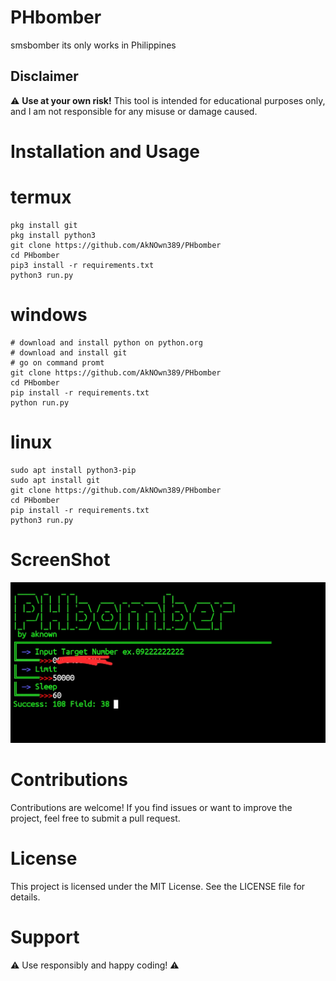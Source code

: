 # PHbomber
smsbomber its only works in Philippines
## Disclaimer
⚠️ **Use at your own risk!** This tool is intended for educational purposes only, and I am not responsible for any misuse or damage caused.

# Installation and Usage
# termux
```
pkg install git
pkg install python3
git clone https://github.com/AkNOwn389/PHbomber
cd PHbomber
pip3 install -r requirements.txt
python3 run.py
```
# windows
```
# download and install python on python.org
# download and install git
# go on command promt
git clone https://github.com/AkNOwn389/PHbomber
cd PHbomber
pip install -r requirements.txt
python run.py
```
# linux
```
sudo apt install python3-pip
sudo apt install git
git clone https://github.com/AkNOwn389/PHbomber
cd PHbomber
pip install -r requirements.txt
python3 run.py
```
# ScreenShot
![Screenshot](https://github.com/AkNOwn389/PHbomber/blob/main/Screenshot_20221215-005531.jpg)

# Contributions
Contributions are welcome! If you find issues or want to improve the project, feel free to submit a pull request.

# License
This project is licensed under the MIT License. See the LICENSE file for details.

# Support
<!-- If you find this project helpful, consider buying me a coffee. -->

⚠️ Use responsibly and happy coding! ⚠️

<!-- <a href="https://buymeacoffee.com/dariusofficia10" target="_blank"><img src="https://cdn.buymeacoffee.com/buttons/default-orange.png" alt="Buy Me A Coffee" height="41" width="174"></a> -->
